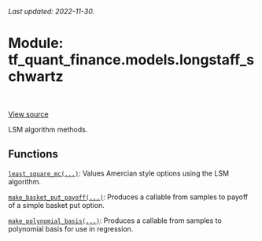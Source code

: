 <!--
This file is generated by a tool. Do not edit directly.
For open-source contributions the docs will be updated automatically.
-->

*Last updated: 2022-11-30.*

<div itemscope itemtype="http://developers.google.com/ReferenceObject">
<meta itemprop="name" content="tf_quant_finance.models.longstaff_schwartz" />
<meta itemprop="path" content="Stable" />
</div>

# Module: tf_quant_finance.models.longstaff_schwartz

<!-- Insert buttons and diff -->

<table class="tfo-notebook-buttons tfo-api" align="left">
</table>

<a target="_blank" href="https://github.com/google/tf-quant-finance/blob/master/tf_quant_finance/models/longstaff_schwartz/__init__.py">View source</a>



LSM algorithm methods.



## Functions

[`least_square_mc(...)`](../../tf_quant_finance/models/longstaff_schwartz/least_square_mc.md): Values Amercian style options using the LSM algorithm.

[`make_basket_put_payoff(...)`](../../tf_quant_finance/models/longstaff_schwartz/make_basket_put_payoff.md): Produces a callable from samples to payoff of a simple basket put option.

[`make_polynomial_basis(...)`](../../tf_quant_finance/models/longstaff_schwartz/make_polynomial_basis.md): Produces a callable from samples to polynomial basis for use in regression.

